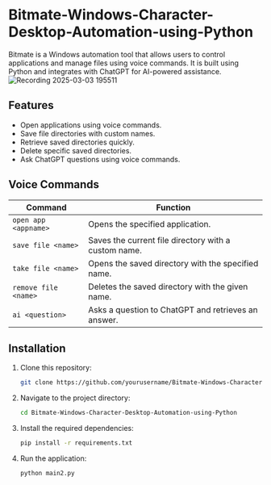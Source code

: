 # Bitmate-Windows-Character-Desktop-Automation-using-Python

Bitmate is a Windows automation tool that allows users to control applications and manage files using voice commands. It is built using Python and integrates with ChatGPT for AI-powered assistance.
![Recording 2025-03-03 195511](https://github.com/user-attachments/assets/f00b71e5-8a27-4b60-98e4-8999066783c7)


## Features
- Open applications using voice commands.
- Save file directories with custom names.
- Retrieve saved directories quickly.
- Delete specific saved directories.
- Ask ChatGPT questions using voice commands.

## Voice Commands
| Command | Function |
|---------|----------|
| `open app <appname>` | Opens the specified application. |
| `save file <name>` | Saves the current file directory with a custom name. |
| `take file <name>` | Opens the saved directory with the specified name. |
| `remove file <name>` | Deletes the saved directory with the given name. |
| `ai <question>` | Asks a question to ChatGPT and retrieves an answer. |

## Installation
1. Clone this repository:
   ```sh
   git clone https://github.com/yourusername/Bitmate-Windows-Character-Desktop-Automation-using-Pythons.git
   ```
2. Navigate to the project directory:
   ```sh
   cd Bitmate-Windows-Character-Desktop-Automation-using-Python
   ```
3. Install the required dependencies:
   ```sh
   pip install -r requirements.txt
   ```
4. Run the application:
   ```sh
   python main2.py
   ```
